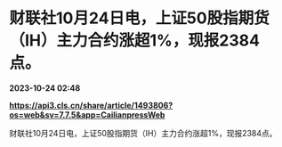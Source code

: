# 财联社10月24日电，上证50股指期货（IH）主力合约涨超1%，现报2384点。

**2023-10-24 02:48**

**https://api3.cls.cn/share/article/1493806?os=web&sv=7.7.5&app=CailianpressWeb**

财联社10月24日电，上证50股指期货（IH）主力合约涨超1%，现报2384点。